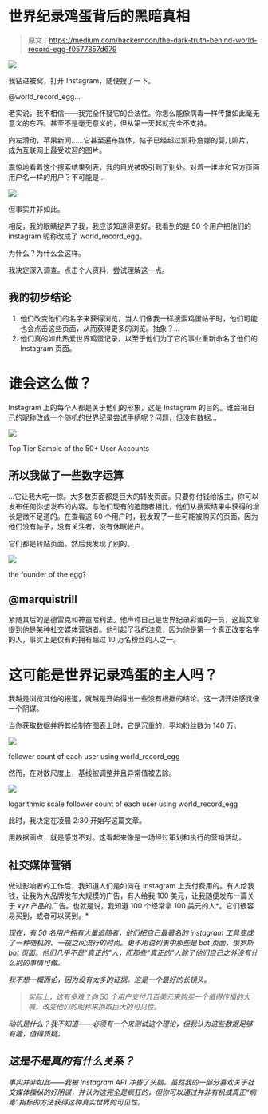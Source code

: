 # 世界纪录鸡蛋背后的黑暗真相

> 原文：<https://medium.com/hackernoon/the-dark-truth-behind-world-record-egg-f0577857d679>

![](img/e361d4da9ac6db74bd3104bbe363bdc2.png)

我钻进被窝，打开 Instagram，随便搜了一下。

@world_record_egg…

老实说，我不相信——我完全怀疑它的合法性。你怎么能像病毒一样传播如此毫无意义的东西。甚至不是毫无意义的，但从第一天起就完全不支持。

向左滑动，苹果新闻……它甚至遍布媒体，帖子已经超过凯莉·詹娜的婴儿照片，成为互联网上最受欢迎的图片。

震惊地看着这个搜索结果列表，我的目光被吸引到了别处。对着一堆堆和官方页面用户名一样的用户？不可能是…

![](img/a43cd7d7df27075e36ae59a7b62cee96.png)

但事实并非如此。

相反，我的眼睛捉弄了我，我应该知道得更好。我看到的是 50 个用户把他们的 instagram 昵称改成了 world_record_egg。

为什么？为什么会这样。

我决定深入调查。点击个人资料，尝试理解这一点。

## 我的初步结论

1.  他们改变他们的名字来获得浏览，当人们像我一样搜索鸡蛋帖子时，他们可能也会点击这些页面，从而获得更多的浏览。抽象？…
2.  他们真的如此热爱世界鸡蛋记录，以至于他们为了它的事业重新命名了他们的 Instagram 页面。

# 谁会这么做？

Instagram 上的每个人都是关于他们的形象，这是 Instagram 的目的。谁会把自己的昵称改成一个随机的世界纪录尝试手柄呢？问题，但没有数据…

![](img/42a4490f8f9989d66a9dd5278425a0e6.png)

Top Tier Sample of the 50+ User Accounts

## 所以我做了一些数字运算

…它让我大吃一惊。大多数页面都是巨大的转发页面。只要你付钱给版主，你可以发布任何你想发布的内容。与他们现有的追随者相比，他们从搜索结果中获得的增长是微不足道的。在查看这 50 个用户时，我发现了一些可能被购买的页面，因为他们没有帖子，没有关注者，没有休眠帐户。

它们都是转贴页面。然后我发现了别的。

![](img/e5e00bb70aae837e990c7a09768c7e41.png)

the founder of the egg?

## @marquistrill

紧随其后的是德雷克和神童哈利法。他声称自己是世界纪录彩蛋的一员，这篇文章提到他是某种社交媒体营销者。他引起了我的注意，因为他是第一个真正改变名字的人，事实上是仅有的拥有超过 10 万名粉丝的人之一。

# 这可能是世界记录鸡蛋的主人吗？

我越是浏览其他的报道，就越是开始得出一些没有根据的结论。这一切开始感觉像一个阴谋。

当你获取数据并将其绘制在图表上时，它是沉重的，平均粉丝数为 140 万。

![](img/e0e769596721e3b45fb77b9e82f2e0e4.png)

follower count of each user using world_record_egg

然而，在对数尺度上，基线被调整并且异常值被去除。

![](img/bcab472c5bae2bb2501abd9bb89a53f2.png)

logarithmic scale follower count of each user using world_record_egg

此时，我决定在凌晨 2:30 开始写这篇文章。

用数据画点，就是感觉不对。这看起来像是一场经过策划和执行的营销活动。

## 社交媒体营销

做过影响者的工作后，我知道人们是如何在 instagram 上支付费用的。有人给我钱，让我为大品牌发布大规模的广告，有人给我 100 美元，让我随便发布一篇关于 xyz 产品的广告。也就是说，我知道 100 个经常拿 100 美元的人*。它们很容易买到，或者可以买到。*

*现在，有 50 名用户拥有大量追随者，他们把自己最著名的 instagram 工具变成了一种随机的、一夜之间流行的时尚。更不用说列表中那些是 bot 页面，俄罗斯 bot 页面。他们几乎不是“真正的”人，而那些“真正的”人除了他们自己之外没有什么别的事情可做。*

*我不想一概而论，因为没有太多的证据。这是一个最好的长镜头。*

> *实际上，这有多难？向 50 个用户支付几百美元来购买一个值得传播的大喊，改变他们的昵称来换取巨大的可见性。*

*动机是什么？我不知道——必须有一个来测试这个理论，但我认为这些数据足够有趣，值得质疑。*

## *这是不是真的有什么关系？*

*事实并非如此——我被 Instagram API 冲昏了头脑。虽然我的一部分喜欢关于社交媒体操纵的好阴谋，并认为这完全是疯狂的，但你可以通过并非有机或真正“病毒”指标的方法获得这种真实世界的可见性。*